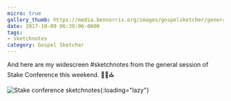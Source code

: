 ```yaml
---
micro: true
gallery_thumb: https://media.bennorris.org/images/gospelsketcher/general/oct-17-stake-conference.jpg
date: 2017-10-09 06:39:06-0600
tags:
- sketchnotes
category: Gospel Sketcher
---
```


And here are my widescreen #sketchnotes from the general session of Stake Conference this weekend. ✍🏼⛪️

![Stake conference sketchnotes](https://media.bennorris.org/images/gospelsketcher/general/oct-17-stake-conference.jpg){:loading="lazy"}
